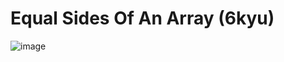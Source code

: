 # Equal Sides Of An Array (6kyu)

![image](https://user-images.githubusercontent.com/102251036/171647372-d9e43822-c8b1-4286-8ac7-0ec656f2eb5d.png)
